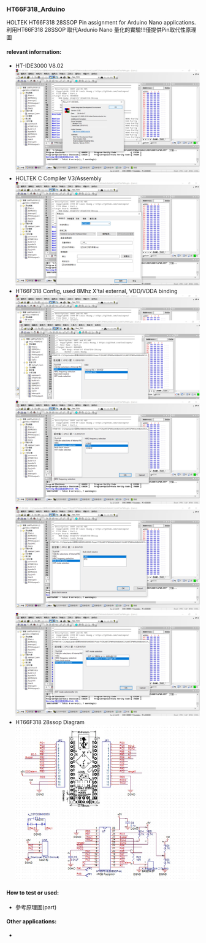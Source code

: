 ### HT66F318_Arduino

HOLTEK HT66F318 28SSOP Pin assignment for Arduino Nano applications.
利用HT66F318 28SSOP 取代Ardunio Nano 量化的實驗!!!僅提供Pin取代性原理圖

#### relevant information:

* HT-IDE3000 V8.02
![Image](HT-IDE3000_version.jpg)
* HOLTEK C Compiler V3/Assembly
![Image](ProjectCompiler.jpg)
* HT66F318 Config, used 8Mhz X'tal external, VDD/VDDA binding
![Image](ProjectOption1.jpg)
![Image](ProjectOption2.jpg)
![Image](ProjectOption3.jpg)
![Image](ProjectOption4.jpg)
* HT66F318 28ssop Diagram
![Image](CircuitDiagram.jpg)


#### How to test or used:
* 參考原理圖(part)

#### Other applications:
* 
